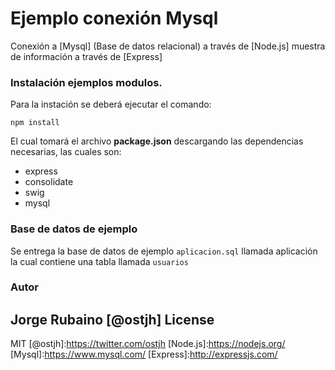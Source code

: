 # Ejemplo conexión Mysql

Conexión a [Mysql] (Base de datos relacional) a través de [Node.js] muestra de información a través de [Express]

### Instalación ejemplos modulos.

Para la instación se deberá ejecutar el comando:

```
npm install
```

El cual tomará el archivo **package.json** descargando las dependencias necesarias, las cuales son:

* express
* consolidate
* swig
* mysql


### Base de datos de ejemplo

Se entrega la base de datos de ejemplo ```aplicacion.sql```  llamada aplicación la cual contiene una tabla llamada ```usuarios```

### Autor
Jorge Rubaino [@ostjh]
License
----
MIT
[@ostjh]:https://twitter.com/ostjh
[Node.js]:https://nodejs.org/
[Mysql]:https://www.mysql.com/
[Express]:http://expressjs.com/

